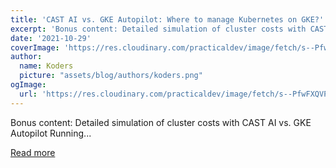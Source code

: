 ```yaml
---
title: 'CAST AI vs. GKE Autopilot: Where to manage Kubernetes on GKE?'
excerpt: 'Bonus content: Detailed simulation of cluster costs with CAST AI vs. GKE Autopilot  Running...'
date: '2021-10-29'
coverImage: 'https://res.cloudinary.com/practicaldev/image/fetch/s--PfwFXQVP--/c_imagga_scale,f_auto,fl_progressive,h_420,q_auto,w_1000/https://dev-to-uploads.s3.amazonaws.com/uploads/articles/zdkybjrxanxl6v8s5j7i.png'
author:
  name: Koders
  picture: "assets/blog/authors/koders.png"
ogImage:
  url: 'https://res.cloudinary.com/practicaldev/image/fetch/s--PfwFXQVP--/c_imagga_scale,f_auto,fl_progressive,h_420,q_auto,w_1000/https://dev-to-uploads.s3.amazonaws.com/uploads/articles/zdkybjrxanxl6v8s5j7i.png'
---
```


Bonus content: Detailed simulation of cluster costs with CAST AI vs. GKE Autopilot  Running...

[Read more](https://dev.to/castai/cast-ai-vs-gke-autopilot-where-to-manage-kubernetes-on-gke-2do9)

